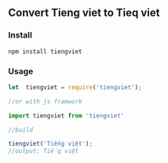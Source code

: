 ## Convert Tieng viet to Tieq viet

### Install

```
npm install tiengviet
``` 

### Usage
```js
let  tiengviet = require('tiengviet');

//or with js framwork

import tiengviet from 'tiengviet'

//build

tiengviet('Tiếng việt');
//output: Tiếq việt
```
